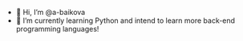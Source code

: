 - 👋 Hi, I’m @a-baikova
- 🌱 I’m currently learning Python and intend to learn more back-end programming languages!

<!---
a-baikova/a-baikova is a ✨ special ✨ repository because its `README.md` (this file) appears on your GitHub profile.
You can click the Preview link to take a look at your changes.
--->
